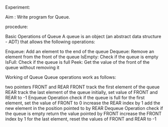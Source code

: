Experiment:


Aim : Write program for Queue.


procedure:

Basic Operations of Queue
A queue is an object (an abstract data structure - ADT) that allows the following operations:

Enqueue: Add an element to the end of the queue
Dequeue: Remove an element from the front of the queue
IsEmpty: Check if the queue is empty
IsFull: Check if the queue is full
Peek: Get the value of the front of the queue without removing it

Working of Queue
Queue operations work as follows:

two pointers FRONT and REAR
FRONT track the first element of the queue
REAR track the last element of the queue
initially, set value of FRONT and REAR to -1
Enqueue Operation
check if the queue is full
for the first element, set the value of FRONT to 0
increase the REAR index by 1
add the new element in the position pointed to by REAR
Dequeue Operation
check if the queue is empty
return the value pointed by FRONT
increase the FRONT index by 1
for the last element, reset the values of FRONT and REAR to -1
